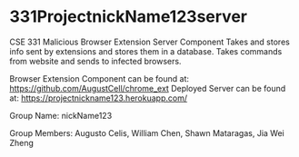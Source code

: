 # 331ProjectnickName123server
CSE 331 Malicious Browser Extension Server Component
Takes and stores info sent by extensions and stores them in a database.
Takes commands from website and sends to infected browsers.

Browser Extension Component can be found at: https://github.com/AugustCell/chrome_ext
Deployed Server can be found at: https://projectnickname123.herokuapp.com/

Group Name: nickName123

Group Members: Augusto Celis, William Chen, Shawn Mataragas, Jia Wei Zheng
